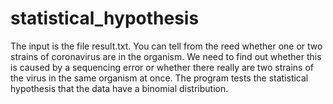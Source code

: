 # statistical_hypothesis
The input is the file result.txt. You can tell from the reed whether one or two strains of coronavirus are in the organism. We need to find out whether this is caused by a sequencing error or whether there really are two strains of the virus in the same organism at once. The program tests the statistical hypothesis that the data have a binomial distribution. 

